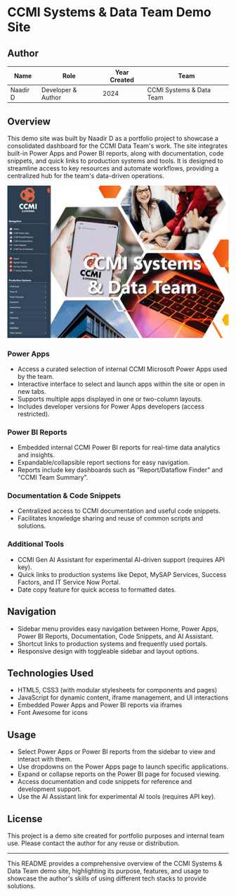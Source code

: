 # CCMI Systems & Data Team Demo Site

## Author

| Name      | Role                  | Year Created | Team                  |
|-----------|-----------------------|--------------|-----------------------|
| Naadir D  | Developer & Author     | 2024         | CCMI Systems & Data Team |

## Overview
This demo site was built by Naadir D as a portfolio project to showcase a consolidated dashboard for the CCMI Data Team's work. The site integrates built-in Power Apps and Power BI reports, along with documentation, code snippets, and quick links to production systems and tools. It is designed to streamline access to key resources and automate workflows, providing a centralized hub for the team's data-driven operations.

![Demo Screenshot](images/demoscreen.jpg)

### Power Apps
- Access a curated selection of internal CCMI Microsoft Power Apps used by the team.
- Interactive interface to select and launch apps within the site or open in new tabs.
- Supports multiple apps displayed in one or two-column layouts.
- Includes developer versions for Power Apps developers (access restricted).

### Power BI Reports
- Embedded internal CCMI Power BI reports for real-time data analytics and insights.
- Expandable/collapsible report sections for easy navigation.
- Reports include key dashboards such as "Report/Dataflow Finder" and "CCMI Team Summary".

### Documentation & Code Snippets
- Centralized access to CCMI documentation and useful code snippets.
- Facilitates knowledge sharing and reuse of common scripts and solutions.

### Additional Tools
- CCMI Gen AI Assistant for experimental AI-driven support (requires API key).
- Quick links to production systems like Depot, MySAP Services, Success Factors, and IT Service Now Portal.
- Date copy feature for quick access to formatted dates.

## Navigation
- Sidebar menu provides easy navigation between Home, Power Apps, Power BI Reports, Documentation, Code Snippets, and AI Assistant.
- Shortcut links to production systems and frequently used portals.
- Responsive design with toggleable sidebar and layout options.

## Technologies Used
- HTML5, CSS3 (with modular stylesheets for components and pages)
- JavaScript for dynamic content, iframe management, and UI interactions
- Embedded Power Apps and Power BI reports via iframes
- Font Awesome for icons

## Usage
- Select Power Apps or Power BI reports from the sidebar to view and interact with them.
- Use dropdowns on the Power Apps page to launch specific applications.
- Expand or collapse reports on the Power BI page for focused viewing.
- Access documentation and code snippets for reference and development support.
- Use the AI Assistant link for experimental AI tools (requires API key).



## License
This project is a demo site created for portfolio purposes and internal team use. Please contact the author for any reuse or distribution.

---
This README provides a comprehensive overview of the CCMI Systems & Data Team demo site, highlighting its purpose, features, and usage to showcase the author's skills of using different tech stacks to provide solutions.
